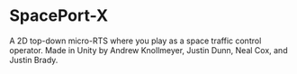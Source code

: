 # SpacePort-X
 A 2D top-down micro-RTS where you play as a space traffic control operator. Made in Unity by Andrew Knollmeyer, Justin Dunn, Neal Cox, and Justin Brady.
